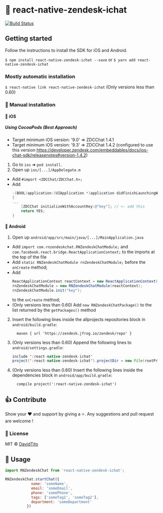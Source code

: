 # :mega: react-native-zendesk-ichat


[![Build Status](https://img.shields.io/npm/v/react-native-zendesk-ichat)](https://www.npmjs.com/package/react-native-zendesk-ichat)

## Getting started

Follow the instructions to install the SDK for iOS and Android.

`$ npm install react-native-zendesk-ichat --save` or  `$ yarn add react-native-zendesk-ichat`

### Mostly automatic installation

`$ react-native link react-native-zendesk-ichat` (Only versions less than 0.60)

### :blue_book: Manual installation


#### :iphone: iOS

##### Using CocoaPods (Best Approach)

- Target minimum iOS version: '9.0' => ZDCChat 1.4.1
- Target minimum iOS version: '9.3' => ZDCChat 1.4.2 (configured to use this version https://developer.zendesk.com/embeddables/docs/ios-chat-sdk/releasenotes#version-1.4.2)

1. Go to `ios` ➜ `pod install`.
2. Open up `ios/[...]/AppDelegate.m`
  - Add `#import <ZDCChat/ZDCChat.h>;`
  - Add 
	```objective-c
 	-(BOOL)application:(UIApplication *)application didFinishLaunchingWithOptions:(NSDictionary *)launchOptions
	{
	...
		[ZDCChat initializeWithAccountKey:@"key"]; // <- add this
   		return YES;
	}
 	```

#### :iphone: Android

1. Open up `android/app/src/main/java/[...]/MainApplication.java`
  - Add `import com.rnzendeskchat.RNZendeskChatModule;` and `com.facebook.react.bridge.ReactApplicationContext;` to the imports at the top of the file
  - Add `static RNZendeskChatModule rnZendeskChatModule;` before the `onCreate` method;
  - Add 
  	```java 
	ReactApplicationContext reactContext = new ReactApplicationContext(this);
	rnZendeskChatModule = new RNZendeskChatModule(reactContext);
	rnZendeskChatModule.init("key");
	```
	to the `onCreate` method;
  - (Only versions less than 0.60) Add `new RNZendeskChatPackage()` to the list returned by the `getPackages()` method
2. Insert the following lines inside the allprojects repositories block in `android/build.gradle`:
  	```
	  maven { url 'https://zendesk.jfrog.io/zendesk/repo' }
	```
3. (Only versions less than 0.60)  Append the following lines to `android/settings.gradle`:
  	```java
  	include ':react-native-zendesk-ichat'
  	project(':react-native-zendesk-ichat').projectDir = new File(rootProject.projectDir, '../node_modules/react-native-zendesk-ichat/android')
  	```
4. (Only versions less than 0.60)  Insert the following lines inside the dependencies block in `android/app/build.gradle`:
  	```
      compile project(':react-native-zendesk-ichat')
  	```

## 👍 Contribute

Show your ❤️ and support by giving a ⭐. Any suggestions and pull request are welcome !

### 📝 License

MIT © [DavidTito](https://github.com/davidtito1992)

## :rocket: Usage
```javascript
import RNZendeskChat from 'react-native-zendesk-ichat';

RNZendeskChat.startChat({
            name: 'someName',
            email: 'someEmail',
            phone: 'somePhone',
            tags: ['someTag1', 'someTag2'],
            department: 'someDepartment'
          })
```
